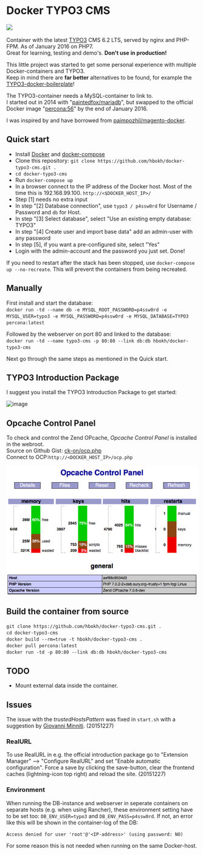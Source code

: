 # Docker TYPO3 CMS

[![](https://badge.imagelayers.io/hbokh/docker-typo3-cms.svg)](https://imagelayers.io/?images=hbokh/docker-typo3-cms:latest 'Get your own badge on imagelayers.io')


Container with the latest [TYPO3](http://typo3.org/typo3-cms/) CMS 6.2 LTS, served by nginx and PHP-FPM. As of January 2016 on PHP7.  
Great for learning, testing and demo's. **Don't use in production!**

This little project was started to get some personal experience with multiple Docker-containers and TYPO3.   
Keep in mind there are **far better** alternatives to be found, for example the [TYPO3-docker-boilerplate](https://github.com/webdevops/TYPO3-docker-boilerplate)!

The TYPO3-container needs a MySQL-container to link to.  
I started out in 2014 with "[paintedfox/mariadb](https://registry.hub.docker.com/u/paintedfox/mariadb/)", but swapped to the official Docker image "[percona:56](https://hub.docker.com/_/percona/)" by the end of January 2016.

I was inspired by and have borrowed from [paimpozhil/magento-docker](https://registry.hub.docker.com/u/paimpozhil/magento-docker/).

## Quick start

- Install [Docker](https://docs.docker.com/engine/installation/) and [docker-compose](http://docs.docker.com/compose/install/#install-compose)
- Clone this repository: `git clone https://github.com/hbokh/docker-typo3-cms.git .`  
- `cd docker-typo3-cms`
- Run `docker-compose up`
- In a browser connect to the IP address of the Docker host. Most of the time this is 192.168.99.100. `http://<$DOCKER_HOST_IP>/`
- Step [1] needs no extra input
- In step "[2] Database connection", use `typo3 / p4ssw0rd` for Username / Password and `db` for Host.
- In step "[3] Select database", select "Use an existing empty database: TYPO3"
- In step "[4] Create user and import base data" add an admin-user with any password
- In step [5], if you want a pre-configured site, select "Yes"
- Login with the admin-account and the password you just set. Done!

If you need to restart after the stack has been stopped, use `docker-compose up --no-recreate`. This will prevent the containers from being recreated.

## Manually

First install and start the database:  
`docker run -td --name db -e MYSQL_ROOT_PASSWORD=p4ssw0rd -e MYSQL_USER=typo3 -e MYSQL_PASSWORD=p4ssw0rd -e MYSQL_DATABASE=TYPO3 percona:latest`

Followed by the webserver on port 80 and linked to the database:  
`docker run -td --name typo3-cms -p 80:80 --link db:db hbokh/docker-typo3-cms`

Next go through the same steps as mentioned in the Quick start.

## TYPO3 Introduction Package

I suggest you install the TYPO3 Introduction Package to get started:

![image](https://github.com/hbokh/docker-typo3-cms/raw/master/TYPO3_introduction.png)

## Opcache Control Panel

To check and control the Zend OPcache, *Opcache Control Panel* is installed in the webroot.  
Source on Github Gist: [ck-on/ocp.php](https://gist.github.com/ck-on/4959032/?ocp.php)  
Connect to OCP:`http://<DOCKER_HOST_IP>/ocp.php`  

![image](https://github.com/hbokh/docker-typo3-cms/raw/master/Opcache_Control_Panel.png)


## Build the container from source

`git clone https://github.com/hbokh/docker-typo3-cms.git .`  
`cd docker-typo3-cms`  
`docker build --rm=true -t hbokh/docker-typo3-cms .`  
`docker pull percona:latest`  
`docker run -td -p 80:80 --link db:db hbokh/docker-typo3-cms`

## TODO

- Mount external data inside the container.

## Issues

The issue with the *trustedHostsPattern* was fixed in `start.sh` with a suggestion by [Giovanni Minniti](https://github.com/giminni). (20151227)

### RealURL

To use RealURL in e.g. the official introduction package go to "Extension Manager" --> "Configure RealURL" and set "Enable automatic configuration". Force a save by clicking the save-button, clear the frontend caches (lightning-icon top right) and reload the site. (20151227)

### Environment

When running the DB-instance and webserver in seperate containers on separate hosts (e.g. when using Rancher), these environment setting have to be set too: `DB_ENV_USER=typo3` and `DB_ENV_PASS=p4ssw0rd`. If not, an error like this will be shown in the container-log of the DB:

    Access denied for user 'root'@'<IP-address>' (using password: NO)

For some reason this is not needed when running on the same Docker-host.
